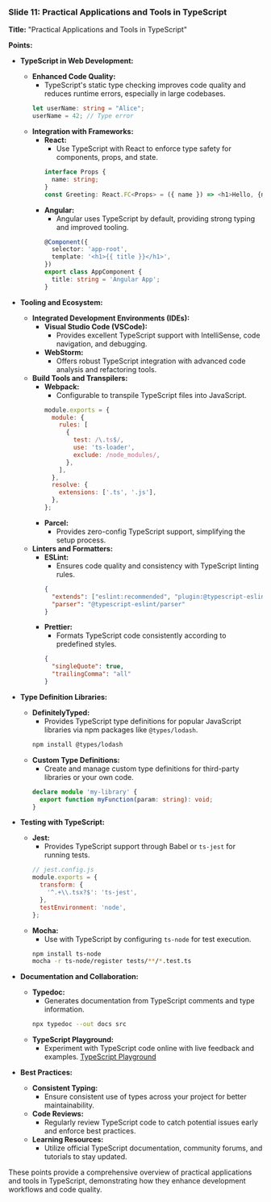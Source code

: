 ### Slide 11: Practical Applications and Tools in TypeScript
**Title:** "Practical Applications and Tools in TypeScript"

**Points:**

- **TypeScript in Web Development:**
  - **Enhanced Code Quality:**
    - TypeScript's static type checking improves code quality and reduces runtime errors, especially in large codebases.
    ```typescript
    let userName: string = "Alice";
    userName = 42; // Type error
    ```
  - **Integration with Frameworks:**
    - **React:**
      - Use TypeScript with React to enforce type safety for components, props, and state.
      ```typescript
      interface Props {
        name: string;
      }
      const Greeting: React.FC<Props> = ({ name }) => <h1>Hello, {name}!</h1>;
      ```
    - **Angular:**
      - Angular uses TypeScript by default, providing strong typing and improved tooling.
      ```typescript
      @Component({
        selector: 'app-root',
        template: '<h1>{{ title }}</h1>',
      })
      export class AppComponent {
        title: string = 'Angular App';
      }
      ```

- **Tooling and Ecosystem:**
  - **Integrated Development Environments (IDEs):**
    - **Visual Studio Code (VSCode):**
      - Provides excellent TypeScript support with IntelliSense, code navigation, and debugging.
    - **WebStorm:**
      - Offers robust TypeScript integration with advanced code analysis and refactoring tools.
  - **Build Tools and Transpilers:**
    - **Webpack:**
      - Configurable to transpile TypeScript files into JavaScript.
      ```javascript
      module.exports = {
        module: {
          rules: [
            {
              test: /\.ts$/,
              use: 'ts-loader',
              exclude: /node_modules/,
            },
          ],
        },
        resolve: {
          extensions: ['.ts', '.js'],
        },
      };
      ```
    - **Parcel:**
      - Provides zero-config TypeScript support, simplifying the setup process.
  - **Linters and Formatters:**
    - **ESLint:**
      - Ensures code quality and consistency with TypeScript linting rules.
      ```json
      {
        "extends": ["eslint:recommended", "plugin:@typescript-eslint/recommended"],
        "parser": "@typescript-eslint/parser"
      }
      ```
    - **Prettier:**
      - Formats TypeScript code consistently according to predefined styles.
      ```json
      {
        "singleQuote": true,
        "trailingComma": "all"
      }
      ```

- **Type Definition Libraries:**
  - **DefinitelyTyped:**
    - Provides TypeScript type definitions for popular JavaScript libraries via npm packages like `@types/lodash`.
    ```bash
    npm install @types/lodash
    ```
  - **Custom Type Definitions:**
    - Create and manage custom type definitions for third-party libraries or your own code.
    ```typescript
    declare module 'my-library' {
      export function myFunction(param: string): void;
    }
    ```

- **Testing with TypeScript:**
  - **Jest:**
    - Provides TypeScript support through Babel or `ts-jest` for running tests.
    ```javascript
    // jest.config.js
    module.exports = {
      transform: {
        '^.+\\.tsx?$': 'ts-jest',
      },
      testEnvironment: 'node',
    };
    ```
  - **Mocha:**
    - Use with TypeScript by configuring `ts-node` for test execution.
    ```bash
    npm install ts-node
    mocha -r ts-node/register tests/**/*.test.ts
    ```

- **Documentation and Collaboration:**
  - **Typedoc:**
    - Generates documentation from TypeScript comments and type information.
    ```bash
    npx typedoc --out docs src
    ```
  - **TypeScript Playground:**
    - Experiment with TypeScript code online with live feedback and examples.
    [TypeScript Playground](https://www.typescriptlang.org/play)

- **Best Practices:**
  - **Consistent Typing:**
    - Ensure consistent use of types across your project for better maintainability.
  - **Code Reviews:**
    - Regularly review TypeScript code to catch potential issues early and enforce best practices.
  - **Learning Resources:**
    - Utilize official TypeScript documentation, community forums, and tutorials to stay updated.

These points provide a comprehensive overview of practical applications and tools in TypeScript, demonstrating how they enhance development workflows and code quality.